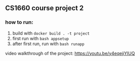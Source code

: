 ## CS1660 course project 2

### how to run:

1. build with `docker build . -t project`
2. first run with `bash appsetup`
3. after first run, run with `bash runapp`

video walkthrough of the project: https://youtu.be/y4eqejiYIUQ

